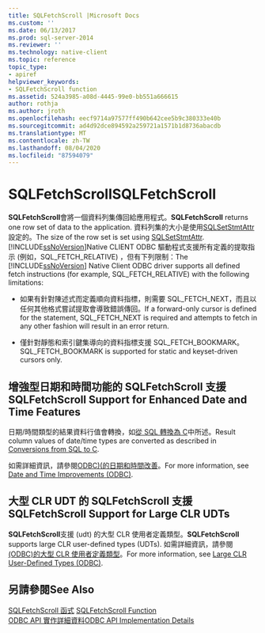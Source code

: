```yaml
---
title: SQLFetchScroll |Microsoft Docs
ms.custom: ''
ms.date: 06/13/2017
ms.prod: sql-server-2014
ms.reviewer: ''
ms.technology: native-client
ms.topic: reference
topic_type:
- apiref
helpviewer_keywords:
- SQLFetchScroll function
ms.assetid: 524a3985-a08d-4445-99e0-bb551a666615
author: rothja
ms.author: jroth
ms.openlocfilehash: eecf9714a97577ff490b642cee5b9c380333e40b
ms.sourcegitcommit: ad4d92dce894592a259721a1571b1d8736abacdb
ms.translationtype: MT
ms.contentlocale: zh-TW
ms.lasthandoff: 08/04/2020
ms.locfileid: "87594079"
---
```

# <a name="sqlfetchscroll"></a><span data-ttu-id="ee08c-102">SQLFetchScroll</span><span class="sxs-lookup"><span data-stu-id="ee08c-102">SQLFetchScroll</span></span>
  <span data-ttu-id="ee08c-103">**SQLFetchScroll**會將一個資料列集傳回給應用程式。</span><span class="sxs-lookup"><span data-stu-id="ee08c-103">**SQLFetchScroll** returns one row set of data to the application.</span></span> <span data-ttu-id="ee08c-104">資料列集的大小是使用[SQLSetStmtAttr](sqlsetstmtattr.md)設定的。</span><span class="sxs-lookup"><span data-stu-id="ee08c-104">The size of the row set is set using [SQLSetStmtAttr](sqlsetstmtattr.md).</span></span> <span data-ttu-id="ee08c-105">[!INCLUDE[ssNoVersion](../../includes/ssnoversion-md.md)]Native CLIENT ODBC 驅動程式支援所有定義的提取指示 (例如，SQL_FETCH_RELATIVE) ，但有下列限制：</span><span class="sxs-lookup"><span data-stu-id="ee08c-105">The [!INCLUDE[ssNoVersion](../../includes/ssnoversion-md.md)] Native Client ODBC driver supports all defined fetch instructions (for example, SQL_FETCH_RELATIVE) with the following limitations:</span></span>  
  
-   <span data-ttu-id="ee08c-106">如果有針對陳述式而定義順向資料指標，則需要 SQL_FETCH_NEXT，而且以任何其他格式嘗試提取會導致錯誤傳回。</span><span class="sxs-lookup"><span data-stu-id="ee08c-106">If a forward-only cursor is defined for the statement, SQL_FETCH_NEXT is required and attempts to fetch in any other fashion will result in an error return.</span></span>  
  
-   <span data-ttu-id="ee08c-107">僅針對靜態和索引鍵集導向的資料指標支援 SQL_FETCH_BOOKMARK。</span><span class="sxs-lookup"><span data-stu-id="ee08c-107">SQL_FETCH_BOOKMARK is supported for static and keyset-driven cursors only.</span></span>  
  
## <a name="sqlfetchscroll-support-for-enhanced-date-and-time-features"></a><span data-ttu-id="ee08c-108">增強型日期和時間功能的 SQLFetchScroll 支援</span><span class="sxs-lookup"><span data-stu-id="ee08c-108">SQLFetchScroll Support for Enhanced Date and Time Features</span></span>  
 <span data-ttu-id="ee08c-109">日期/時間類型的結果資料行值會轉換，如[從 SQL 轉換為 C](../native-client-odbc-date-time/datetime-data-type-conversions-from-sql-to-c.md)中所述。</span><span class="sxs-lookup"><span data-stu-id="ee08c-109">Result column values of date/time types are converted as described in [Conversions from SQL to C](../native-client-odbc-date-time/datetime-data-type-conversions-from-sql-to-c.md).</span></span>  
  
 <span data-ttu-id="ee08c-110">如需詳細資訊，請參閱[ODBC&#41;&#40;的日期和時間改善](../native-client-odbc-date-time/date-and-time-improvements-odbc.md)。</span><span class="sxs-lookup"><span data-stu-id="ee08c-110">For more information, see [Date and Time Improvements &#40;ODBC&#41;](../native-client-odbc-date-time/date-and-time-improvements-odbc.md).</span></span>  
  
## <a name="sqlfetchscroll-support-for-large-clr-udts"></a><span data-ttu-id="ee08c-111">大型 CLR UDT 的 SQLFetchScroll 支援</span><span class="sxs-lookup"><span data-stu-id="ee08c-111">SQLFetchScroll Support for Large CLR UDTs</span></span>  
 <span data-ttu-id="ee08c-112">**SQLFetchScroll**支援 (udt) 的大型 CLR 使用者定義類型。</span><span class="sxs-lookup"><span data-stu-id="ee08c-112">**SQLFetchScroll** supports large CLR user-defined types (UDTs).</span></span> <span data-ttu-id="ee08c-113">如需詳細資訊，請參閱[&#40;ODBC&#41;的大型 CLR 使用者定義類型](../native-client/odbc/large-clr-user-defined-types-odbc.md)。</span><span class="sxs-lookup"><span data-stu-id="ee08c-113">For more information, see [Large CLR User-Defined Types &#40;ODBC&#41;](../native-client/odbc/large-clr-user-defined-types-odbc.md).</span></span>  
  
## <a name="see-also"></a><span data-ttu-id="ee08c-114">另請參閱</span><span class="sxs-lookup"><span data-stu-id="ee08c-114">See Also</span></span>  
 <span data-ttu-id="ee08c-115">[SQLFetchScroll 函式](https://go.microsoft.com/fwlink/?LinkId=59343) </span><span class="sxs-lookup"><span data-stu-id="ee08c-115">[SQLFetchScroll Function](https://go.microsoft.com/fwlink/?LinkId=59343) </span></span>  
 [<span data-ttu-id="ee08c-116">ODBC API 實作詳細資料</span><span class="sxs-lookup"><span data-stu-id="ee08c-116">ODBC API Implementation Details</span></span>](odbc-api-implementation-details.md)  
  
  
